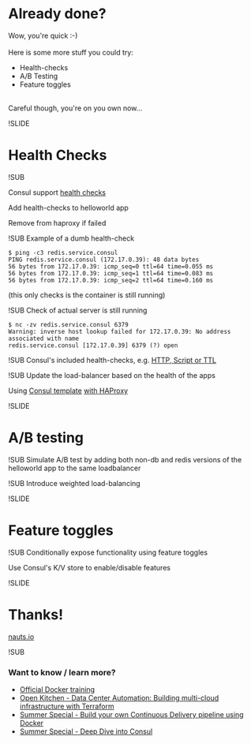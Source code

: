 # Already done?

Wow, you're quick :-)
<br><br>
Here is some more stuff you could try:

- Health-checks
- A/B Testing
- Feature toggles

<br>
Careful though, you're on you own now...

!SLIDE

# Health Checks

!SUB

Consul support [health checks](https://consul.io/intro/getting-started/checks.html)

Add health-checks to helloworld app

Remove from haproxy if failed


!SUB
Example of a dumb health-check
```
$ ping -c3 redis.service.consul
PING redis.service.consul (172.17.0.39): 48 data bytes
56 bytes from 172.17.0.39: icmp_seq=0 ttl=64 time=0.055 ms
56 bytes from 172.17.0.39: icmp_seq=1 ttl=64 time=0.083 ms
56 bytes from 172.17.0.39: icmp_seq=2 ttl=64 time=0.160 ms
```
(this only checks is the container is still running)


!SUB
Check of actual server is still running
```
$ nc -zv redis.service.consul 6379
Warning: inverse host lookup failed for 172.17.0.39: No address associated with name
redis.service.consul [172.17.0.39] 6379 (?) open
```


!SUB
Consul's included health-checks, e.g. [HTTP, Script or TTL](https://consul.io/docs/agent/checks.html)


!SUB
Update the load-balancer based on the health of the apps

Using [Consul template](https://github.com/hashicorp/consul-template/) [with HAProxy](https://github.com/hashicorp/consul-template#examples)



!SLIDE
# A/B testing

!SUB
Simulate A/B test by adding both non-db and redis versions of the helloworld app to the same loadbalancer

!SUB
Introduce weighted load-balancing


!SLIDE
# Feature toggles

!SUB
Conditionally expose functionality using feature toggles

Use Consul's K/V store to enable/disable features


!SLIDE
# Thanks!

[nauts.io](http://nauts.io)

!SUB

### Want to know / learn more?

- [Official Docker training](https://training.xebia.com/continuous-delivery-devops/introduction-to-docker/)
- [Open Kitchen - Data Center Automation: Building multi-cloud infrastructure with Terraform](https://xebia.com/events/open-kitchen-datacentre-automation-building-multi-cloud-infrastructure-with-terraform)
- [Summer Special - Build your own Continuous Delivery pipeline using Docker](https://training.xebia.com/summer-specials/build-your-own-continuous-delivery-pipeline-using-docker/)
- [Summer Special - Deep Dive into Consul](https://training.xebia.com/summer-specials/deep-dive-into-consul/)
